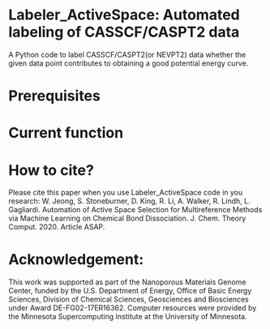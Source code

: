 # Labeler_ActiveSpace: Automated labeling of CASSCF/CASPT2 data
A Python code to label CASSCF/CASPT2(or NEVPT2) data whether the given data point contributes to obtaining a good potential energy curve.

# Prerequisites


# Current function

# How to cite?
Please cite this paper when you use Labeler_ActiveSpace code in you research: W. Jeong, S. Stoneburner, D. King, R. Li, A. Walker, R. Lindh, L. Gagliardi. Automation of Active Space Selection for Multireference Methods via Machine Learning on Chemical Bond Dissociation. J. Chem. Theory Comput. 2020. Article ASAP.

# Acknowledgement:
This work was supported as part of the Nanoporous Materials Genome Center, funded by the U.S. Department of Energy, Office of Basic Energy Sciences, Division of Chemical Sciences, Geosciences and Biosciences under Award DE-FG02-17ER16362. Computer resources were provided by the Minnesota Supercomputing Institute at the University of Minnesota.
